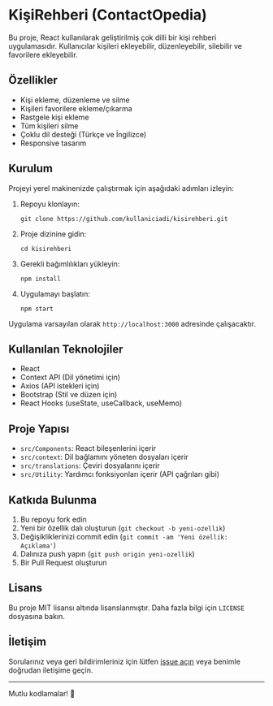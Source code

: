 # KişiRehberi (ContactOpedia)

Bu proje, React kullanılarak geliştirilmiş çok dilli bir kişi rehberi uygulamasıdır. Kullanıcılar kişileri ekleyebilir, düzenleyebilir, silebilir ve favorilere ekleyebilir.

## Özellikler

- Kişi ekleme, düzenleme ve silme
- Kişileri favorilere ekleme/çıkarma
- Rastgele kişi ekleme
- Tüm kişileri silme
- Çoklu dil desteği (Türkçe ve İngilizce)
- Responsive tasarım

## Kurulum

Projeyi yerel makinenizde çalıştırmak için aşağıdaki adımları izleyin:

1. Repoyu klonlayın:
   ```
   git clone https://github.com/kullaniciadi/kisirehberi.git
   ```

2. Proje dizinine gidin:
   ```
   cd kisirehberi
   ```

3. Gerekli bağımlılıkları yükleyin:
   ```
   npm install
   ```

4. Uygulamayı başlatın:
   ```
   npm start
   ```

Uygulama varsayılan olarak `http://localhost:3000` adresinde çalışacaktır.

## Kullanılan Teknolojiler

- React
- Context API (Dil yönetimi için)
- Axios (API istekleri için)
- Bootstrap (Stil ve düzen için)
- React Hooks (useState, useCallback, useMemo)

## Proje Yapısı

- `src/Components`: React bileşenlerini içerir
- `src/context`: Dil bağlamını yöneten dosyaları içerir
- `src/translations`: Çeviri dosyalarını içerir
- `src/Utility`: Yardımcı fonksiyonları içerir (API çağrıları gibi)

## Katkıda Bulunma

1. Bu repoyu fork edin
2. Yeni bir özellik dalı oluşturun (`git checkout -b yeni-ozellik`)
3. Değişikliklerinizi commit edin (`git commit -am 'Yeni özellik: Açıklama'`)
4. Dalınıza push yapın (`git push origin yeni-ozellik`)
5. Bir Pull Request oluşturun

## Lisans

Bu proje MIT lisansı altında lisanslanmıştır. Daha fazla bilgi için `LICENSE` dosyasına bakın.

## İletişim

Sorularınız veya geri bildirimleriniz için lütfen [issue açın](https://github.com/kullaniciadi/kisirehberi/issues) veya benimle doğrudan iletişime geçin.

---

Mutlu kodlamalar! 🚀
